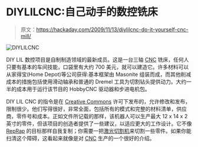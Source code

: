 # DIYLILCNC:自己动手的数控铣床

> 原文：<https://hackaday.com/2009/11/13/diylilcnc-do-it-yourself-cnc-mill/>

![DIYLILCNC](img/b0ae7ee609a77571c176e5eb5421464d.png "DIYLILCNC")

DIY LIL 数控项目是自制制造领域的最新成员。这是一台三轴 [CNC](http://hackaday.com/category/cnc-hacks/) 铣床，任何人只要有基本的车间技能，口袋里有大约 700 美元，就可以建造它。许多材料可以从家得宝(Home Depot)等公司获得:基本框架由 Masonite 组装而成，而其他削减成本的措施包括使用滑动轴承和普通的 Dremel 工具为切割钻头提供动力。大约一半的成本用于运行该节目的 HobbyCNC 驱动器和步进电机包。

DIY LIL CNC 的指令是在 [Creative Commons](http://hackaday.com/2009/10/29/read-about-trash-hackers-for-free/) 许可下发布的，允许修改和发布，限制很少。他们写得很好，非常全面，包括所有的模式和完整的材料清单，供应商，零件号和成本。正如文件所记载的那样，该机器人可以生产最大 12 x 14 x 2 英寸的零件，但该项目的创造者提供了一些建议，以适应更大的工作设计。它不像 [RepRap](http://hackaday.com/2009/07/22/printing-a-reprap/) 的目标那样自我复制；你需要一把[激光切割机](http://hackaday.com/2008/07/12/epilog-zing-personal-laser-etching/)来切割一些零件。如果你能扫清这个障碍，这看起来就像是对 [CNC](http://hackaday.com/2008/05/24/the-best-cnc-project-machines/) 生产的一个很好的介绍。